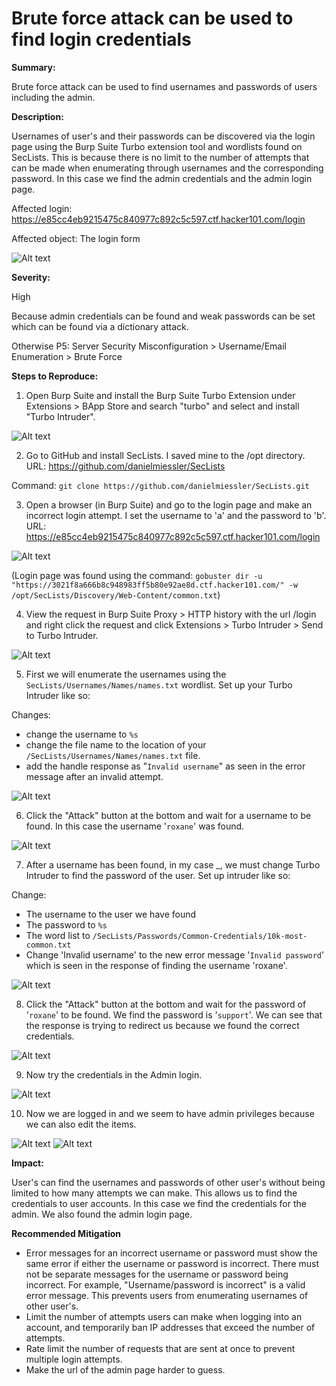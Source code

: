 # Brute force attack can be used to find login credentials

**Summary:**

Brute force attack can be used to find usernames and passwords of users including the admin.

**Description:**

Usernames of user's and their passwords can be discovered via the login page using the Burp Suite Turbo extension tool and wordlists found on SecLists. This is because there is no limit to the number of attempts that can be made when enumerating through usernames and the corresponding password. In this case we find the admin credentials and the admin login page.

Affected login: https://e85cc4eb9215475c840977c892c5c597.ctf.hacker101.com/login 

Affected object: The login form

![Alt text](image.png)

**Severity:**

High

Because admin credentials can be found and weak passwords can be set which can be found via a dictionary attack.

Otherwise P5:
Server Security Misconfiguration > Username/Email Enumeration > Brute Force

**Steps to Reproduce:**

1. Open Burp Suite and install the Burp Suite Turbo Extension under Extensions > BApp Store and search "turbo" and select and install "Turbo Intruder".

![Alt text](image-2.png)

2. Go to GitHub and install SecLists. I saved mine to the /opt directory.
URL: https://github.com/danielmiessler/SecLists

Command: `git clone https://github.com/danielmiessler/SecLists.git`

3. Open a browser (in Burp Suite) and go to the login page and make an incorrect login attempt. I set the username to 'a' and the password to 'b'.
URL: https://e85cc4eb9215475c840977c892c5c597.ctf.hacker101.com/login 

![Alt text](image-4.png)

(Login page was found using the command: `gobuster dir -u "https://3021f8a666b8c948983ff5b80e92ae8d.ctf.hacker101.com/" -w /opt/SecLists/Discovery/Web-Content/common.txt`)

4. View the request in Burp Suite Proxy > HTTP history with the url /login and right click the request and click Extensions > Turbo Intruder > Send to Turbo Intruder.

![Alt text](image-1.png)

5. First we will enumerate the usernames using the `SecLists/Usernames/Names/names.txt` wordlist. Set up your Turbo Intruder like so:

Changes:
- change the username to `%s`
- change the file name to the location of your `/SecLists/Usernames/Names/names.txt` file.
- add the handle response as "`Invalid username`" as seen in the error message after an invalid attempt.

![Alt text](image-7.png)

6. Click the "Attack" button at the bottom and wait for a username to be found. In this case the username '`roxane`' was found.

![Alt text](image-9.png)

7. After a username has been found, in my case _, we must change Turbo Intruder to find the password of the user. Set up intruder like so:

Change:
- The username to the user we have found
- The password to `%s`
- The word list to `/SecLists/Passwords/Common-Credentials/10k-most-common.txt`
- Change 'Invalid username' to the new error message '`Invalid password`' which is seen in the response of finding the username 'roxane'.

![Alt text](image-10.png)

8. Click the "Attack" button at the bottom and wait for the password of '`roxane`' to be found. We find the password is '`support`'. We can see that the response is trying to redirect us because we found the correct credentials.

![Alt text](image-11.png)

9. Now try the credentials in the Admin login. 

![Alt text](image-12.png)

10. Now we are logged in and we seem to have admin privileges because we can also edit the items.

![Alt text](image-13.png)
![Alt text](image-14.png)

**Impact:**

User's can find the usernames and passwords of other user's without being limited to how many attempts we can make. This allows us to find the credentials to user accounts. In this case we find the credentials for the admin. We also found the admin login page.

**Recommended Mitigation**

- Error messages for an incorrect username or password must show the same error if either the username or password is incorrect. There must not be separate messages for the username or password being incorrect. For example, "Username/password is incorrect" is a valid error message. This prevents users from enumerating usernames of other user's.
- Limit the number of attempts users can make when logging into an account, and temporarily ban IP addresses that exceed the number of attempts.
- Rate limit the number of requests that are sent at once to prevent multiple login attempts.
- Make the url of the admin page harder to guess.
